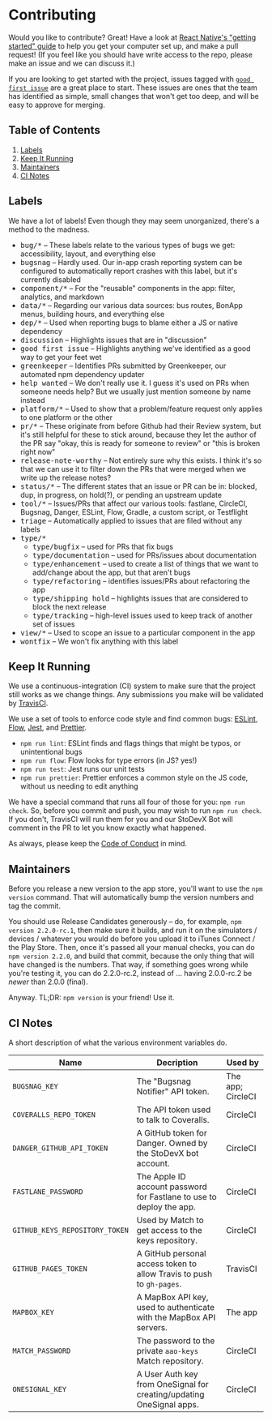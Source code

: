 # Contributing

Would you like to contribute? Great! Have a look at
[React Native's "getting started" guide][rn-gs] to help you get your
computer set up, and make a pull request! (If you feel like you
should have write access to the repo, please make an issue and we can
discuss it.)

If you are looking to get started with the project, issues tagged with
[`good first issue`][gfi] are a great place to start. These issues are
ones that the team has identified as simple, small changes that won't
get too deep, and will be easy to approve for merging.

[rn-gs]: http://facebook.github.io/react-native/docs/getting-started.html
[gfi]: https://github.com/StoDevX/AAO-React-Native/issues?q=is%3Aissue+label%3A%22good+first+issue%22+is%3Aopen

## Table of Contents
1. [Labels](#labels)
2. [Keep It Running](#keep-it-running)
3. [Maintainers](#maintainers)
4. [CI Notes](#ci-notes)

## Labels
We have a lot of labels! Even though they may seem unorganized,
there's a method to the madness.

- <kbd>bug/*</kbd> – These labels relate to the various types of bugs
  we get: accessibility, layout, and everything else
- <kbd>bugsnag</kbd> – Hardly used. Our in-app crash reporting system
  can be configured to automatically report crashes with this label,
  but it's currently disabled
- <kbd>component/*</kbd> – For the "reusable" components in the app:
  filter, analytics, and markdown
- <kbd>data/*</kbd> – Regarding our various data sources: bus routes,
  BonApp menus, building hours, and everything else
- <kbd>dep/*</kbd> – Used when reporting bugs to blame either a JS or
  native dependency
- <kbd>discussion</kbd> – Highlights issues that are in "discussion"
- <kbd>good first issue</kbd> – Highlights anything we've identified
  as a good way to get your feet wet
- <kbd>greenkeeper</kbd> – Identifies PRs submitted by Greenkeeper,
  our automated npm dependency updater
- <kbd>help wanted</kbd> – We don't really use it. I guess it's used
  on PRs when someone needs help? But we usually just mention someone
  by name instead
- <kbd>platform/*</kbd> – Used to show that a problem/feature request
  only applies to one platform or the other
- <kbd>pr/*</kbd> – These originate from before Github had their
  Review system, but it's still helpful for these to stick around,
  because they let the author of the PR say "okay, this is ready for
  someone to review" or "this is broken right now"
- <kbd>release-note-worthy</kbd> – Not entirely sure why this
  exists. I think it's so that we can use it to filter down the PRs
  that were merged when we write up the release notes?
- <kbd>status/*</kbd> – The different states that an issue or PR can
  be in: blocked, dup, in progress, on hold(?), or pending an upstream
  update
- <kbd>tool/*</kbd> – Issues/PRs that affect our various tools:
  fastlane, CircleCI, Bugsnag, Danger, ESLint, Flow, Gradle, a custom
  script, or Testflight
- <kbd>triage</kbd> – Automatically applied to issues that are filed
  without any labels
- <kbd>type/*</kbd>
    - <kbd>type/bugfix</kbd> – used for PRs that fix bugs
    - <kbd>type/documentation</kbd> – used for PRs/issues about
      documentation
    - <kbd>type/enhancement</kbd> – used to create a list of things
      that we want to add/change about the app, but that aren't bugs
    - <kbd>type/refactoring</kbd> – identifies issues/PRs about
      refactoring the app
    - <kbd>type/shipping hold</kbd> – highlights issues that are
      considered to block the next release
    - <kbd>type/tracking</kbd> – high-level issues used to keep track
      of another set of issues
- <kbd>view/*</kbd> – Used to scope an issue to a particular component
  in the app
- <kbd>wontfix</kbd> – We won't fix anything with this label


## Keep It Running
We use a continuous-integration (CI) system to make sure that the project still works as we change things. Any submissions you make will be validated by [TravisCI](https://travis-ci.org/StoDevX/AAO-React-Native/builds).

We use a set of tools to enforce code style and find common bugs: [ESLint][eslint], [Flow][flow], [Jest][jest], and [Prettier][prettier].

- `npm run lint`: ESLint finds and flags things that might be typos, or unintentional bugs
- `npm run flow`: Flow looks for type errors (in JS? yes!)
- `npm run test`: Jest runs our unit tests
- `npm run prettier`: Prettier enforces a common style on the JS code, without us needing to edit anything

We have a special command that runs all four of those for you: `npm run check`. So, before you commit and push, you may wish to run `npm run check`. If you don't, TravisCI will run them for you and our StoDevX Bot will comment in the PR to let you know exactly what happened.

[eslint]: http://eslint.org/
[flow]: https://flowtype.org/
[jest]: https://facebook.github.io/jest/
[prettier]: https://github.com/prettier/prettier

As always, please keep the [Code of Conduct](https://github.com/StoDevX/AAO-React-Native/blob/master/CODE_OF_CONDUCT.md) in mind.


## Maintainers
Before you release a new version to the app store, you'll want to use the `npm version` command. That will automatically bump the version numbers and tag the commit.

You should use Release Candidates generously – do, for example, `npm version 2.2.0-rc.1`, then make sure it builds, and run it on the simulators / devices / whatever you would do before you upload it to iTunes Connect / the Play Store. Then, once it's passed all your manual checks, you can do `npm version 2.2.0`, and build that commit, because the only thing that will have changed is the numbers. That way, if something goes wrong while you're testing it, you can do 2.2.0-rc.2, instead of … having 2.0.0-rc.2 be _newer_ than 2.0.0 (final).

Anyway. TL;DR: `npm version` is your friend! Use it.


## CI Notes
A short description of what the various environment variables do.

Name | Decription | Used by
---- | ---------- | -------
`BUGSNAG_KEY` | The "Bugsnag Notifier" API token. | The app; CircleCI
`COVERALLS_REPO_TOKEN` | The API token used to talk to Coveralls. | CircleCI
`DANGER_GITHUB_API_TOKEN` | A GitHub token for Danger. Owned by the StoDevX bot account. | CircleCI
`FASTLANE_PASSWORD` | The Apple ID account password for Fastlane to use to deploy the app. | CircleCI
`GITHUB_KEYS_REPOSITORY_TOKEN` | Used by Match to get access to the keys repository. | CircleCI
`GITHUB_PAGES_TOKEN` | A GitHub personal access token to allow Travis to push to `gh-pages`. | TravisCI
`MAPBOX_KEY` | A MapBox API key, used to authenticate with the MapBox API servers. | The app
`MATCH_PASSWORD` | The password to the private `aao-keys` Match repository. | CircleCI
`ONESIGNAL_KEY` | A User Auth key from OneSignal for creating/updating OneSignal apps. | CircleCI

